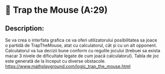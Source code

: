 # :mouse2: Trap the Mouse (A:29)
## Description:
Se va crea o interfata grafica ce va oferi utilizatorului posibilitatea sa joace o partidă de
TrapTheMouse, atat cu calculatorul, cât și cu un alt opponent. Calculatorul va lua decizii bune
conform cu regulile jocului (trebuei sa exista macar 3 nivele de dificultate legate de cum joacă
calculatorul). Tabla de joc este generată de la început cu diverse obstacole.
https://www.mathplayground.com/logic_trap_the_mouse.html